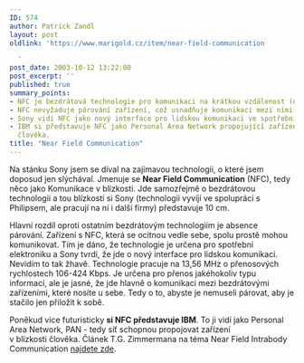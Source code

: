 ```yaml
---
ID: 574
author: Patrick Zandl
layout: post
oldlink: 'https://www.marigold.cz/item/near-field-communication

  '
post_date: 2003-10-12 13:22:00
post_excerpt: ''
published: true
summary_points:
- NFC je bezdrátová technologie pro komunikaci na krátkou vzdálenost (do 10 cm).
- NFC nevyžaduje párování zařízení, což usnadňuje komunikaci mezi nimi.
- Sony vidí NFC jako nový interface pro lidskou komunikaci ve spotřební elektronice.
- IBM si představuje NFC jako Personal Area Network propojující zařízení v blízkosti
  člověka.
title: "Near Field Communication"
---
```


<p>
Na stánku Sony jsem se díval na zajímavou technologii, o které jsem doposud jen slýchával. Jmenuje se <STRONG>Near Field Communication</STRONG> (NFC), tedy něco jako Komunikace v blízkosti. Jde samozřejmě o bezdrátovou technologii a tou blízkostí si Sony (technologii vyvíjí ve spolupráci s Philipsem, ale pracují na ní i další firmy) představuje 10 cm. </p>

<p>
Hlavní rozdíl oproti ostatním bezdrátovým technologiím je absence párování. Zařízení s NFC, která se ocitnou vedle sebe, spolu prostě mohou komunikovat. Tím je dáno, že technologie je určena pro spotřební elektroniku a Sony tvrdí, že jde o nový interface pro lidskou komunikaci. Nevidím to tak žhavě. Technologie pracuje na 13,56 MHz o přenosových rychlostech 106-424 Kbps. Je určena pro přenos jakéhokoliv typu informací, ale je jasné, že jde hlavně o komunikaci mezi bezdrátovými zařízeními, které nosíte u sebe. Tedy o to, abyste je nemuseli párovat, aby je stačilo jen přiložit k sobě. </p>

<p>
Poněkud více futuristicky <STRONG>si NFC představuje IBM</STRONG>. To ji vidí jako Personal Area Network, PAN - tedy síť schopnou propojovat zařízení v&#160;blízkosti&#160;člověka. Článek T.G. Zimmermana na téma Near Field Intrabody Communication <A href="http://www.research.ibm.com/journal/sj/mit/sectione/zimmerman.html" target=_blank>najdete zde</A>. &#160;</p>